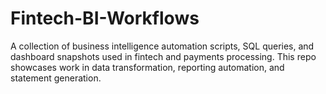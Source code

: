 # Fintech-BI-Workflows
A collection of business intelligence automation scripts, SQL queries, and dashboard snapshots used in fintech and payments processing. This repo showcases work in data transformation, reporting automation, and statement generation.
